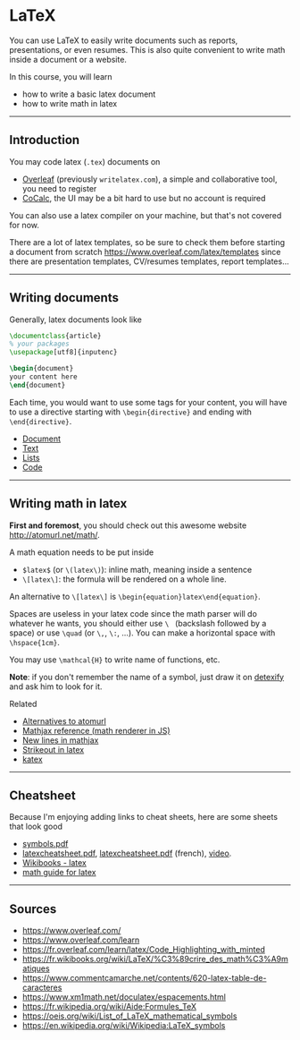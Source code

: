 # LaTeX

You can use LaTeX to easily write documents such as reports, presentations, or even resumes. This is also quite convenient to write math inside a document or a website.

In this course, you will learn

* how to write a basic latex document
* how to write math in latex

<hr class="sr">

## Introduction

You may code latex (`.tex`) documents on

* [Overleaf](https://www.overleaf.com/) (previously `writelatex.com`), a simple and collaborative tool, you need to register
* [CoCalc](https://cocalc.com/), the UI may be a bit hard to use but no account is required

You can also use a latex compiler on your machine, but that's not covered for now.

There are a lot of latex templates, so be sure to check them before starting a document from scratch <https://www.overleaf.com/latex/templates> since there are presentation templates, CV/resumes templates, report templates...

<hr class="sl">

## Writing documents

Generally, latex documents look like

```latex
\documentclass{article}
% your packages
\usepackage[utf8]{inputenc}

\begin{document}
your content here
\end{document}
```

Each time, you would want to use some tags for your content, you will have to use a directive starting with `\begin{directive}` and ending with `\end{directive}`.

* [Document](directives/document.md)
* [Text](directives/text.md)
* [Lists](directives/lists.md)
* [Code](directives/code.md)

<hr class="sr">

## Writing math in latex

**First and foremost**, you should check out this awesome website <http://atomurl.net/math/>. 

A math equation needs to be put inside

* `$latex$` (or `\(latex\)`): inline math, meaning inside a sentence
* `\[latex\]`: the formula will be rendered on a whole line.

An alternative to `\[latex\]` is `\begin{equation}latex\end{equation}`.

Spaces are useless in your latex code since the math parser will do whatever he wants, you should either use `\ ` (backslash followed by a space) or use `\quad` (or `\,`, `\:`, ...). You can make a horizontal space with `\hspace{1cm}`.

You may use `\mathcal{H}` to write name of functions, etc.

**Note**: if you don't remember the name of a symbol, just draw it on [detexify](https://detexify.kirelabs.org/classify.html) and ask him to look for it.

Related

* [Alternatives to atomurl](https://stackoverflow.com/questions/11256433/how-to-show-math-equations-in-general-githubs-markdownnot-githubs-blog)
* [Mathjax reference (math renderer in JS)](https://math.meta.stackexchange.com/questions/5020/mathjax-basic-tutorial-and-quick-reference)
* [New lines in mathjax](https://github.com/mathjax/MathJax/issues/2312)
* [Strikeout in latex](https://docs.mathjax.org/en/latest/input/tex/extensions/cancel.html)
* [katex](https://katex.org/)

<hr class="sl">

## Cheatsheet

Because I'm enjoying adding links to cheat sheets, here are some sheets that look good

* [symbols.pdf](https://www.caam.rice.edu/~heinken/latex/symbols.pdf)
* [latexcheatsheet.pdf](https://users.dickinson.edu/~richesod/latex/latexcheatsheet.pdf),
[latexcheatsheet.pdf](https://users.dickinson.edu/~richesod/latex/LatexFrench.pdf) (french),
[video](https://divisbyzero.com/teaching/a-quick-guide-to-latex/).
* [Wikibooks - latex](https://en.wikibooks.org/wiki/LaTeX/Mathematics)
* [math guide for latex](http://tug.ctan.org/info/short-math-guide/short-math-guide.pdf)

<hr class="sr">

## Sources

* <https://www.overleaf.com/>
* <https://www.overleaf.com/learn>
* <https://fr.overleaf.com/learn/latex/Code_Highlighting_with_minted>
* <https://fr.wikibooks.org/wiki/LaTeX/%C3%89crire_des_math%C3%A9matiques>
* <https://www.commentcamarche.net/contents/620-latex-table-de-caracteres>
* <https://www.xm1math.net/doculatex/espacements.html>
* <https://fr.wikipedia.org/wiki/Aide:Formules_TeX>
* <https://oeis.org/wiki/List_of_LaTeX_mathematical_symbols>
* <https://en.wikipedia.org/wiki/Wikipedia:LaTeX_symbols>